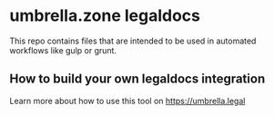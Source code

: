 # umbrella.zone legaldocs
This repo contains files that are intended to be used in automated workflows like gulp or grunt.

## How to build your own legaldocs integration
Learn more about how to use this tool on https://umbrella.legal
